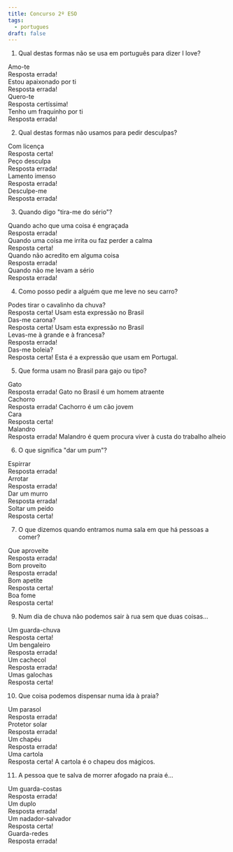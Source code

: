 ```yaml
---
title: Concurso 2º ESO
tags:
  - portugues
draft: false
---
```

1. Qual destas formas não se usa em português para dizer I love?

<e-card color="1">
  <div>Amo-te</div>
  <div>
Resposta errada!
  </div>
</e-card>

<e-card color="2">
  <div>Estou apaixonado por ti</div>
  <div>
Resposta errada!
  </div>
</e-card>

<e-card color="3">
  <div>Quero-te</div>
<div>
Resposta certíssima!
</div>
</e-card>

<e-card color="4">
  <div>Tenho um fraquinho por ti</div>
  <div>
Resposta errada!
  </div>
</e-card>

2. Qual destas formas não usamos para pedir desculpas?

<e-card color="5">
  <div>Com licença</div>
  <div>
Resposta certa!
  </div>
</e-card>

<e-card color="6">
  <div>Peço desculpa</div>
  <div>
Resposta errada!
  </div>
</e-card>

<e-card color="7">
  <div>Lamento imenso</div>
  <div>
Resposta errada!
  </div>
</e-card>

<e-card color="8">
  <div>Desculpe-me</div>
  <div>
Resposta errada!
  </div>
</e-card>

3. Quando digo "tira-me do sério"?

<e-card color="9">
  <div>Quando acho que uma coisa é engraçada</div>
  <div>
Resposta errada!
  </div>
</e-card>

<e-card color="10">
  <div>Quando uma coisa me irrita ou faz perder a calma</div>
  <div>
Resposta certa!
  </div>
</e-card>

<e-card color="1">
  <div>Quando não acredito em alguma coisa</div>
  <div>
Resposta errada!
  </div>
</e-card>

<e-card color="2">
  <div>Quando não me levam a sério</div>
  <div>
Resposta errada!
  </div>
</e-card>

4. Como posso pedir a alguém que me leve no seu carro?

<e-card color="3">
  <div>Podes tirar o cavalinho da chuva?</div>
  <div>
Resposta certa! Usam esta expressão no Brasil
  </div>
</e-card>

<e-card color="4">
  <div>Das-me carona?</div>
  <div>
Resposta certa! Usam esta expressão no Brasil
  </div>
</e-card>

<e-card color="5">
  <div>Levas-me à grande e à francesa?</div>
  <div>
Resposta errada!
  </div>
</e-card>

<e-card color="6">
  <div>Das-me boleia?</div>
  <div>
Resposta certa! Esta é a expressão que usam em Portugal.
  </div>
</e-card>

5. Que forma usam no Brasil para gajo ou tipo?

<e-card color="7">
  <div>Gato</div>
  <div>
Resposta errada! Gato no Brasil é um homem atraente
  </div>
</e-card>

<e-card color="8">
  <div>Cachorro</div>
  <div>
Resposta errada! Cachorro é um cão jovem
  </div>
</e-card>

<e-card color="9">
  <div>Cara</div>
  <div>
Resposta certa! 
  </div>
</e-card>

<e-card color="10">
  <div>Malandro</div>
  <div>
Resposta errada! Malandro é quem procura viver à custa do trabalho alheio
  </div>
</e-card>

6. O que significa "dar um pum"?

<e-card color="1">
  <div>Espirrar</div>
  <div>
Resposta errada! 
  </div>
</e-card>

<e-card color="2">
  <div>Arrotar</div>
  <div>
Resposta errada! 
  </div>
</e-card>

<e-card color="3">
  <div>Dar um murro</div>
  <div>
Resposta errada! 
  </div>
</e-card>

<e-card color="4">
  <div>Soltar um peido</div>
  <div>
Resposta certa!
  </div>
</e-card>

7. O que dizemos quando entramos numa sala em que há pessoas a comer?

<e-card color="5">
  <div>Que aproveite</div>
  <div>
Resposta errada!
  </div>
</e-card>

<e-card color="6">
  <div>Bom proveito</div>
  <div>
Resposta errada!
  </div>
</e-card>

<e-card color="7">
  <div>Bom apetite</div>
  <div>
Resposta certa!
  </div>
</e-card>

<e-card color="8">
  <div>Boa fome</div>
  <div>
Resposta certa!
  </div>
</e-card>

9. Num dia de chuva não podemos sair à rua sem que duas coisas...

<e-card color="9">
  <div>Um guarda-chuva</div>
  <div>
Resposta certa!
  </div>
</e-card>

<e-card color="10">
  <div>Um bengaleiro</div>
  <div>
Resposta errada!
  </div>
</e-card>

<e-card color="1">
  <div>Um cachecol</div>
  <div>
Resposta errada!
  </div>
</e-card>

<e-card color="2">
  <div>Umas galochas</div>
  <div>
Resposta certa!
  </div>
</e-card>

10. Que coisa podemos dispensar numa ida à praia?

<e-card color="3">
  <div>Um parasol</div>
  <div>
Resposta errada!
  </div>
</e-card>

<e-card color="4">
  <div>Protetor solar</div>
  <div>
Resposta errada!
  </div>
</e-card>

<e-card color="5">
  <div>Um chapéu</div>
  <div>
Resposta errada!
  </div>
</e-card>

<e-card color="6">
  <div>Uma cartola</div>
  <div>
Resposta certa! A cartola é o chapeu dos mágicos.
  </div>
</e-card>

11. A pessoa que te salva de morrer afogado na praia é...

<e-card color="7">
  <div>Um guarda-costas</div>
  <div>
Resposta errada!
  </div>
</e-card>

<e-card color="8">
  <div>Um duplo</div>
  <div>
Resposta errada!
  </div>
</e-card>

<e-card color="9">
  <div>Um nadador-salvador</div>
  <div>
Resposta certa! 
  </div>
</e-card>

<e-card color="10">
  <div>Guarda-redes</div>
  <div>
Resposta errada!
  </div>
</e-card>